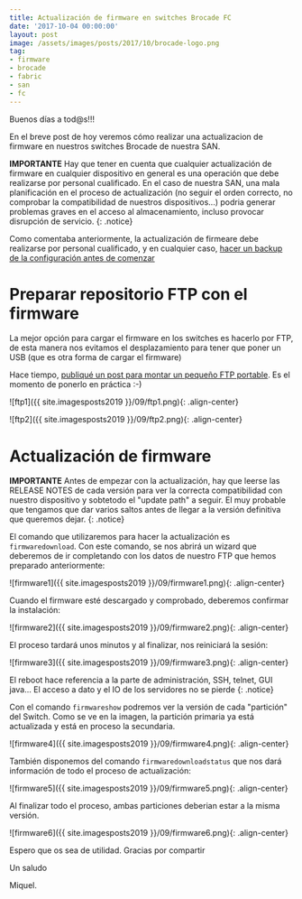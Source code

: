 ```yaml
---
title: Actualización de firmware en switches Brocade FC
date: '2017-10-04 00:00:00'
layout: post
image: /assets/images/posts/2017/10/brocade-logo.png
tag:
- firmware
- brocade
- fabric
- san
- fc
---
```


Buenos días a tod@s!!!

En el breve post de hoy veremos cómo realizar una actualizacion de firmware en nuestros switches Brocade de nuestra SAN.

**IMPORTANTE** Hay que tener en cuenta que cualquier actualización de firmware en cualquier dispositivo en general es una operación que debe realizarse por personal cualificado. En el caso de nuestra SAN, una mala planificación en el proceso de actualización (no seguir el orden correcto, no comprobar la compatibilidad de nuestros dispositivos...) podria generar problemas graves en el acceso al almacenamiento, incluso provocar disrupción de servicio.
{: .notice}

Como comentaba anteriormente, la actualización de firmeare debe realizarse por personal cualificado, y en cualquier caso, [hacer un backup de la configuración antes de comenzar](https://miquelmariano.github.io/2017/10/backup-configuracion-sw-brocade)

# Preparar repositorio FTP con el firmware

La mejor opción para cargar el firmware en los switches es hacerlo por FTP, de esta manera nos evitamos el desplazamiento para tener que poner un USB (que es otra forma de cargar el firmware)

Hace tiempo, [publiqué un post para montar un pequeño FTP portable](https://miquelmariano.github.io/2017/07/xlight-FTP). Es el momento de ponerlo en práctica :-)

![ftp1]({{ site.imagesposts2019 }}/09/ftp1.png){: .align-center}

![ftp2]({{ site.imagesposts2019 }}/09/ftp2.png){: .align-center}

# Actualización de firmware

**IMPORTANTE** Antes de empezar con la actualización, hay que leerse las RELEASE NOTES de cada versión para ver la correcta compatibilidad con nuestro dispositivo y sobtetodo el "update path" a seguir. El muy probable que tengamos que dar varios saltos antes de llegar a la versión definitiva que queremos dejar.
{: .notice}

El comando que utilizaremos para hacer la actualización es `firmwaredownload`. Con este comando, se nos abrirá un wizard que deberemos de ir completando con los datos de nuestro FTP que hemos preparado anteriormente:

![firmware1]({{ site.imagesposts2019 }}/09/firmware1.png){: .align-center}

Cuando el firmware esté descargado y comprobado, deberemos confirmar la instalación:

![firmware2]({{ site.imagesposts2019 }}/09/firmware2.png){: .align-center}

El proceso tardará unos minutos y al finalizar, nos reiniciará la sesión:

![firmware3]({{ site.imagesposts2019 }}/09/firmware3.png){: .align-center}

El reboot hace referencia a la parte de administración, SSH, telnet, GUI java... El acceso a dato y el IO de los servidores no se pierde
{: .notice}

Con el comando `firmwareshow` podremos ver la versión de cada "partición" del Switch. Como se ve en la imagen, la partición primaria ya está actualizada y está en proceso la secundaria.

![firmware4]({{ site.imagesposts2019 }}/09/firmware4.png){: .align-center}

También disponemos del comando `firmwaredownloadstatus` que nos dará información de todo el proceso de actualización:

![firmware5]({{ site.imagesposts2019 }}/09/firmware5.png){: .align-center}

Al finalizar todo el proceso, ambas particiones deberian estar a la misma versión.

![firmware6]({{ site.imagesposts2019 }}/09/firmware6.png){: .align-center}


Espero que os sea de utilidad.
Gracias por compartir

Un saludo

Miquel.



